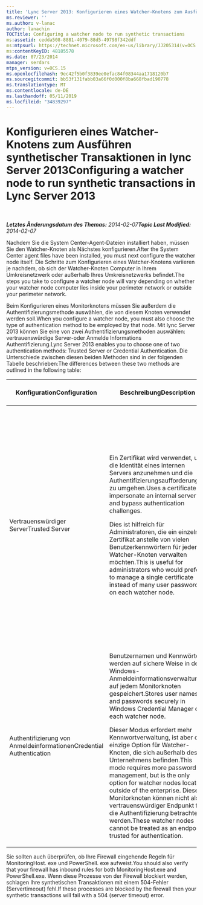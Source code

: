 ```yaml
---
title: 'Lync Server 2013: Konfigurieren eines Watcher-Knotens zum Ausführen synthetischer Transaktionen'
ms.reviewer: ''
ms.author: v-lanac
author: lanachin
TOCTitle: Configuring a watcher node to run synthetic transactions
ms:assetid: cedda508-8881-4079-88d5-49798f342ddf
ms:mtpsurl: https://technet.microsoft.com/en-us/library/JJ205314(v=OCS.15)
ms:contentKeyID: 48185578
ms.date: 07/23/2014
manager: serdars
mtps_version: v=OCS.15
ms.openlocfilehash: 9ec42f5b0f3839ee0efac84f08344aa1718120b7
ms.sourcegitcommit: bb53f131fabb03a66f0d000f8ba668fbad190778
ms.translationtype: MT
ms.contentlocale: de-DE
ms.lasthandoff: 05/11/2019
ms.locfileid: "34839297"
---
```

<div data-xmlns="http://www.w3.org/1999/xhtml">

<div class="topic" data-xmlns="http://www.w3.org/1999/xhtml" data-msxsl="urn:schemas-microsoft-com:xslt" data-cs="http://msdn.microsoft.com/en-us/">

<div data-asp="http://msdn2.microsoft.com/asp">

# <a name="configuring-a-watcher-node-to-run-synthetic-transactions-in-lync-server-2013"></a><span data-ttu-id="4c5f7-102">Konfigurieren eines Watcher-Knotens zum Ausführen synthetischer Transaktionen in lync Server 2013</span><span class="sxs-lookup"><span data-stu-id="4c5f7-102">Configuring a watcher node to run synthetic transactions in Lync Server 2013</span></span>

</div>

<div id="mainSection">

<div id="mainBody">

<span> </span>

<span data-ttu-id="4c5f7-103">_**Letztes Änderungsdatum des Themas:** 2014-02-07_</span><span class="sxs-lookup"><span data-stu-id="4c5f7-103">_**Topic Last Modified:** 2014-02-07_</span></span>

<span data-ttu-id="4c5f7-104">Nachdem Sie die System Center-Agent-Dateien installiert haben, müssen Sie den Watcher-Knoten als Nächstes konfigurieren.</span><span class="sxs-lookup"><span data-stu-id="4c5f7-104">After the System Center agent files have been installed, you must next configure the watcher node itself.</span></span> <span data-ttu-id="4c5f7-105">Die Schritte zum Konfigurieren eines Watcher-Knotens variieren je nachdem, ob sich der Watcher-Knoten Computer in Ihrem Umkreisnetzwerk oder außerhalb Ihres Umkreisnetzwerks befindet.</span><span class="sxs-lookup"><span data-stu-id="4c5f7-105">The steps you take to configure a watcher node will vary depending on whether your watcher node computer lies inside your perimeter network or outside your perimeter network.</span></span>

<span data-ttu-id="4c5f7-106">Beim Konfigurieren eines Monitorknotens müssen Sie außerdem die Authentifizierungsmethode auswählen, die von diesem Knoten verwendet werden soll.</span><span class="sxs-lookup"><span data-stu-id="4c5f7-106">When you configure a watcher node, you must also choose the type of authentication method to be employed by that node.</span></span> <span data-ttu-id="4c5f7-107">Mit lync Server 2013 können Sie eine von zwei Authentifizierungsmethoden auswählen: vertrauenswürdige Server-oder Anmelde Informations Authentifizierung.</span><span class="sxs-lookup"><span data-stu-id="4c5f7-107">Lync Server 2013 enables you to choose one of two authentication methods: Trusted Server or Credential Authentication.</span></span> <span data-ttu-id="4c5f7-108">Die Unterschiede zwischen diesen beiden Methoden sind in der folgenden Tabelle beschrieben:</span><span class="sxs-lookup"><span data-stu-id="4c5f7-108">The differences between these two methods are outlined in the following table:</span></span>


<table>
<colgroup>
<col style="width: 33%" />
<col style="width: 33%" />
<col style="width: 33%" />
</colgroup>
<thead>
<tr class="header">
<th><span data-ttu-id="4c5f7-109">Konfiguration</span><span class="sxs-lookup"><span data-stu-id="4c5f7-109">Configuration</span></span></th>
<th><span data-ttu-id="4c5f7-110">Beschreibung</span><span class="sxs-lookup"><span data-stu-id="4c5f7-110">Description</span></span></th>
<th><span data-ttu-id="4c5f7-111">Unterstützte Speicherorte</span><span class="sxs-lookup"><span data-stu-id="4c5f7-111">Locations Supported</span></span></th>
</tr>
</thead>
<tbody>
<tr class="odd">
<td><p><span data-ttu-id="4c5f7-112">Vertrauenswürdiger Server</span><span class="sxs-lookup"><span data-stu-id="4c5f7-112">Trusted Server</span></span></p></td>
<td><p><span data-ttu-id="4c5f7-113">Ein Zertifikat wird verwendet, um die Identität eines internen Servers anzunehmen und die Authentifizierungsaufforderungen zu umgehen.</span><span class="sxs-lookup"><span data-stu-id="4c5f7-113">Uses a certificate to impersonate an internal server and bypass authentication challenges.</span></span></p>
<p><span data-ttu-id="4c5f7-114">Dies ist hilfreich für Administratoren, die ein einzelnes Zertifikat anstelle von vielen Benutzerkennwörtern für jeden Watcher-Knoten verwalten möchten.</span><span class="sxs-lookup"><span data-stu-id="4c5f7-114">This is useful for administrators who would prefer to manage a single certificate instead of many user passwords on each watcher node.</span></span></p></td>
<td><p><span data-ttu-id="4c5f7-115">Innerhalb des Unternehmens.</span><span class="sxs-lookup"><span data-stu-id="4c5f7-115">Inside the enterprise.</span></span></p>
<p><span data-ttu-id="4c5f7-116">Beachten Sie, dass sich der Watcher-Knoten bei dieser Methode in der gleichen Domäne wie die zu überwachenden Pools befinden muss.</span><span class="sxs-lookup"><span data-stu-id="4c5f7-116">Note that, with this method, the watcher node must be in the same domain as the pools being monitored.</span></span> <span data-ttu-id="4c5f7-117">Wenn sich der Watcher-Knoten und die überwachten Pools in verschiedenen Domänen befinden, verwenden Sie stattdessen die Anmelde Informations Authentifizierung.</span><span class="sxs-lookup"><span data-stu-id="4c5f7-117">If the watcher node and the monitored pools are in different domains, use Credential Authentication instead.</span></span></p></td>
</tr>
<tr class="even">
<td><p><span data-ttu-id="4c5f7-118">Authentifizierung von Anmeldeinformationen</span><span class="sxs-lookup"><span data-stu-id="4c5f7-118">Credential Authentication</span></span></p></td>
<td><p><span data-ttu-id="4c5f7-119">Benutzernamen und Kennwörter werden auf sichere Weise in der Windows-Anmeldeinformationsverwaltung auf jedem Monitorknoten gespeichert.</span><span class="sxs-lookup"><span data-stu-id="4c5f7-119">Stores user names and passwords securely in Windows Credential Manager on each watcher node.</span></span></p>
<p><span data-ttu-id="4c5f7-120">Dieser Modus erfordert mehr Kennwortverwaltung, ist aber die einzige Option für Watcher-Knoten, die sich außerhalb des Unternehmens befinden.</span><span class="sxs-lookup"><span data-stu-id="4c5f7-120">This mode requires more password management, but is the only option for watcher nodes located outside of the enterprise.</span></span> <span data-ttu-id="4c5f7-121">Diese Monitorknoten können nicht als vertrauenswürdiger Endpunkt für die Authentifizierung betrachtet werden.</span><span class="sxs-lookup"><span data-stu-id="4c5f7-121">These watcher nodes cannot be treated as an endpoint trusted for authentication.</span></span></p></td>
<td><p><span data-ttu-id="4c5f7-122">Außerhalb des Unternehmens.</span><span class="sxs-lookup"><span data-stu-id="4c5f7-122">Outside the enterprise.</span></span></p>
<p><span data-ttu-id="4c5f7-123">Innerhalb des Unternehmens.</span><span class="sxs-lookup"><span data-stu-id="4c5f7-123">Inside the enterprise.</span></span></p></td>
</tr>
</tbody>
</table>


<span data-ttu-id="4c5f7-124">Sie sollten auch überprüfen, ob Ihre Firewall eingehende Regeln für MonitoringHost. exe und PowerShell. exe aufweist.</span><span class="sxs-lookup"><span data-stu-id="4c5f7-124">You should also verify that your firewall has inbound rules for both MonitoringHost.exe and PowerShell.exe.</span></span> <span data-ttu-id="4c5f7-125">Wenn diese Prozesse von der Firewall blockiert werden, schlagen Ihre synthetischen Transaktionen mit einem 504-Fehler (Servertimeout) fehl.</span><span class="sxs-lookup"><span data-stu-id="4c5f7-125">If these processes are blocked by the firewall then your synthetic transactions will fail with a 504 (server timeout) error.</span></span>

</div>

<span> </span>

</div>

</div>

</div>

